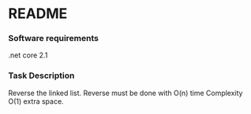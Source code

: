 # README #

### Software requirements
.net core 2.1

### Task Description

Reverse the linked list. Reverse must be done with O(n) time Complexity O(1) extra space. 